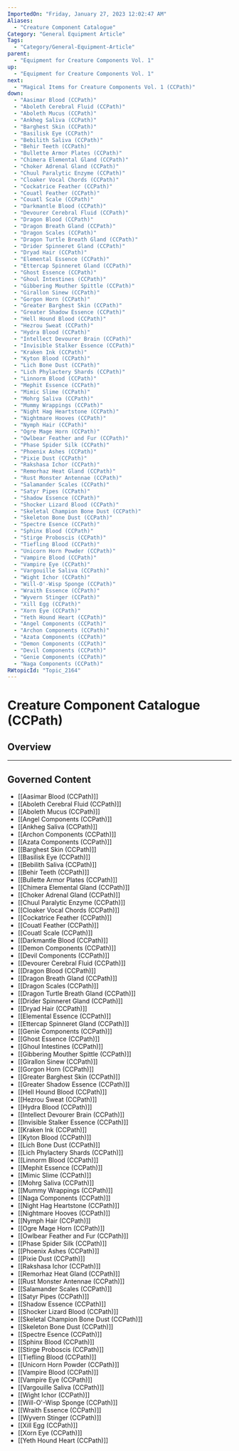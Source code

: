 ```yaml
---
ImportedOn: "Friday, January 27, 2023 12:02:47 AM"
Aliases:
  - "Creature Component Catalogue"
Category: "General Equipment Article"
Tags:
  - "Category/General-Equipment-Article"
parent:
  - "Equipment for Creature Components Vol. 1"
up:
  - "Equipment for Creature Components Vol. 1"
next:
  - "Magical Items for Creature Components Vol. 1 (CCPath)"
down:
  - "Aasimar Blood (CCPath)"
  - "Aboleth Cerebral Fluid (CCPath)"
  - "Aboleth Mucus (CCPath)"
  - "Ankheg Saliva (CCPath)"
  - "Barghest Skin (CCPath)"
  - "Basilisk Eye (CCPath)"
  - "Bebilith Saliva (CCPath)"
  - "Behir Teeth (CCPath)"
  - "Bullette Armor Plates (CCPath)"
  - "Chimera Elemental Gland (CCPath)"
  - "Choker Adrenal Gland (CCPath)"
  - "Chuul Paralytic Enzyme (CCPath)"
  - "Cloaker Vocal Chords (CCPath)"
  - "Cockatrice Feather (CCPath)"
  - "Couatl Feather (CCPath)"
  - "Couatl Scale (CCPath)"
  - "Darkmantle Blood (CCPath)"
  - "Devourer Cerebral Fluid (CCPath)"
  - "Dragon Blood (CCPath)"
  - "Dragon Breath Gland (CCPath)"
  - "Dragon Scales (CCPath)"
  - "Dragon Turtle Breath Gland (CCPath)"
  - "Drider Spinneret Gland (CCPath)"
  - "Dryad Hair (CCPath)"
  - "Elemental Essence (CCPath)"
  - "Ettercap Spinneret Gland (CCPath)"
  - "Ghost Essence (CCPath)"
  - "Ghoul Intestines (CCPath)"
  - "Gibbering Mouther Spittle (CCPath)"
  - "Girallon Sinew (CCPath)"
  - "Gorgon Horn (CCPath)"
  - "Greater Barghest Skin (CCPath)"
  - "Greater Shadow Essence (CCPath)"
  - "Hell Hound Blood (CCPath)"
  - "Hezrou Sweat (CCPath)"
  - "Hydra Blood (CCPath)"
  - "Intellect Devourer Brain (CCPath)"
  - "Invisible Stalker Essence (CCPath)"
  - "Kraken Ink (CCPath)"
  - "Kyton Blood (CCPath)"
  - "Lich Bone Dust (CCPath)"
  - "Lich Phylactery Shards (CCPath)"
  - "Linnorm Blood (CCPath)"
  - "Mephit Essence (CCPath)"
  - "Mimic Slime (CCPath)"
  - "Mohrg Saliva (CCPath)"
  - "Mummy Wrappings (CCPath)"
  - "Night Hag Heartstone (CCPath)"
  - "Nightmare Hooves (CCPath)"
  - "Nymph Hair (CCPath)"
  - "Ogre Mage Horn (CCPath)"
  - "Owlbear Feather and Fur (CCPath)"
  - "Phase Spider Silk (CCPath)"
  - "Phoenix Ashes (CCPath)"
  - "Pixie Dust (CCPath)"
  - "Rakshasa Ichor (CCPath)"
  - "Remorhaz Heat Gland (CCPath)"
  - "Rust Monster Antennae (CCPath)"
  - "Salamander Scales (CCPath)"
  - "Satyr Pipes (CCPath)"
  - "Shadow Essence (CCPath)"
  - "Shocker Lizard Blood (CCPath)"
  - "Skeletal Champion Bone Dust (CCPath)"
  - "Skeleton Bone Dust (CCPath)"
  - "Spectre Esence (CCPath)"
  - "Sphinx Blood (CCPath)"
  - "Stirge Proboscis (CCPath)"
  - "Tiefling Blood (CCPath)"
  - "Unicorn Horn Powder (CCPath)"
  - "Vampire Blood (CCPath)"
  - "Vampire Eye (CCPath)"
  - "Vargouille Saliva (CCPath)"
  - "Wight Ichor (CCPath)"
  - "Will-O'-Wisp Sponge (CCPath)"
  - "Wraith Essence (CCPath)"
  - "Wyvern Stinger (CCPath)"
  - "Xill Egg (CCPath)"
  - "Xorn Eye (CCPath)"
  - "Yeth Hound Heart (CCPath)"
  - "Angel Components (CCPath)"
  - "Archon Components (CCPath)"
  - "Azata Components (CCPath)"
  - "Demon Components (CCPath)"
  - "Devil Components (CCPath)"
  - "Genie Components (CCPath)"
  - "Naga Components (CCPath)"
RWtopicId: "Topic_2164"
---
```

# Creature Component Catalogue (CCPath)
## Overview
---
## Governed Content
- [[Aasimar Blood (CCPath)]]
- [[Aboleth Cerebral Fluid (CCPath)]]
- [[Aboleth Mucus (CCPath)]]
- [[Angel Components (CCPath)]]
- [[Ankheg Saliva (CCPath)]]
- [[Archon Components (CCPath)]]
- [[Azata Components (CCPath)]]
- [[Barghest Skin (CCPath)]]
- [[Basilisk Eye (CCPath)]]
- [[Bebilith Saliva (CCPath)]]
- [[Behir Teeth (CCPath)]]
- [[Bullette Armor Plates (CCPath)]]
- [[Chimera Elemental Gland (CCPath)]]
- [[Choker Adrenal Gland (CCPath)]]
- [[Chuul Paralytic Enzyme (CCPath)]]
- [[Cloaker Vocal Chords (CCPath)]]
- [[Cockatrice Feather (CCPath)]]
- [[Couatl Feather (CCPath)]]
- [[Couatl Scale (CCPath)]]
- [[Darkmantle Blood (CCPath)]]
- [[Demon Components (CCPath)]]
- [[Devil Components (CCPath)]]
- [[Devourer Cerebral Fluid (CCPath)]]
- [[Dragon Blood (CCPath)]]
- [[Dragon Breath Gland (CCPath)]]
- [[Dragon Scales (CCPath)]]
- [[Dragon Turtle Breath Gland (CCPath)]]
- [[Drider Spinneret Gland (CCPath)]]
- [[Dryad Hair (CCPath)]]
- [[Elemental Essence (CCPath)]]
- [[Ettercap Spinneret Gland (CCPath)]]
- [[Genie Components (CCPath)]]
- [[Ghost Essence (CCPath)]]
- [[Ghoul Intestines (CCPath)]]
- [[Gibbering Mouther Spittle (CCPath)]]
- [[Girallon Sinew (CCPath)]]
- [[Gorgon Horn (CCPath)]]
- [[Greater Barghest Skin (CCPath)]]
- [[Greater Shadow Essence (CCPath)]]
- [[Hell Hound Blood (CCPath)]]
- [[Hezrou Sweat (CCPath)]]
- [[Hydra Blood (CCPath)]]
- [[Intellect Devourer Brain (CCPath)]]
- [[Invisible Stalker Essence (CCPath)]]
- [[Kraken Ink (CCPath)]]
- [[Kyton Blood (CCPath)]]
- [[Lich Bone Dust (CCPath)]]
- [[Lich Phylactery Shards (CCPath)]]
- [[Linnorm Blood (CCPath)]]
- [[Mephit Essence (CCPath)]]
- [[Mimic Slime (CCPath)]]
- [[Mohrg Saliva (CCPath)]]
- [[Mummy Wrappings (CCPath)]]
- [[Naga Components (CCPath)]]
- [[Night Hag Heartstone (CCPath)]]
- [[Nightmare Hooves (CCPath)]]
- [[Nymph Hair (CCPath)]]
- [[Ogre Mage Horn (CCPath)]]
- [[Owlbear Feather and Fur (CCPath)]]
- [[Phase Spider Silk (CCPath)]]
- [[Phoenix Ashes (CCPath)]]
- [[Pixie Dust (CCPath)]]
- [[Rakshasa Ichor (CCPath)]]
- [[Remorhaz Heat Gland (CCPath)]]
- [[Rust Monster Antennae (CCPath)]]
- [[Salamander Scales (CCPath)]]
- [[Satyr Pipes (CCPath)]]
- [[Shadow Essence (CCPath)]]
- [[Shocker Lizard Blood (CCPath)]]
- [[Skeletal Champion Bone Dust (CCPath)]]
- [[Skeleton Bone Dust (CCPath)]]
- [[Spectre Esence (CCPath)]]
- [[Sphinx Blood (CCPath)]]
- [[Stirge Proboscis (CCPath)]]
- [[Tiefling Blood (CCPath)]]
- [[Unicorn Horn Powder (CCPath)]]
- [[Vampire Blood (CCPath)]]
- [[Vampire Eye (CCPath)]]
- [[Vargouille Saliva (CCPath)]]
- [[Wight Ichor (CCPath)]]
- [[Will-O'-Wisp Sponge (CCPath)]]
- [[Wraith Essence (CCPath)]]
- [[Wyvern Stinger (CCPath)]]
- [[Xill Egg (CCPath)]]
- [[Xorn Eye (CCPath)]]
- [[Yeth Hound Heart (CCPath)]]


